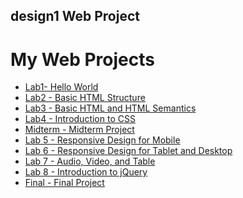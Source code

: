 ## design1 Web Project 
<h1>My Web Projects</h1>

<ul>
    <li><a href="lab1/index.html" target="_blank">Lab1- Hello World</a></li>
    <li><a href="lab2/index.html" target="_blank">Lab2 - Basic HTML Structure</a></li>
    <li><a href="lab3/index.html" target="_blank">Lab3 - Basic HTML and HTML Semantics</a></li>
    <li><a href="lab3/index.html" target="_blank">Lab4 - Introduction to CSS</a></li>
    <li><a href="midterm/index.html" target="_blank">Midterm - Midterm Project</a></li>
    <li><a href="lab5/index.html" target="_blank">Lab 5 - Responsive Design for Mobile</a></li>
    <li><a href="lab6/index.html" target="_blank">Lab 6 - Responsive Design for Tablet and Desktop</a></li>
    <li><a href="lab7/index.html" target="_blank">Lab 7 - Audio, Video, and Table</a></li>
    <li><a href="lab8/index.html" target="_blank">Lab 8 - Introduction to jQuery</a></li>
    <li><a href="final/index.html" target="_blank">Final - Final Project</a></li>
</ul>



